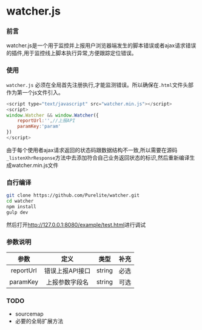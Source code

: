 # watcher.js

### 前言
watcher.js是一个用于监控并上报用户浏览器端发生的脚本错误或者ajax请求错误的插件,用于监控线上脚本执行异常,方便跟踪定位错误。
### 使用

`watcher.js`  必须在全局首先注册执行,才能监测错误。所以确保在`.html`文件头部作为第一个js文件引入。

```javascript
<script type="text/javascript" src="watcher.min.js"></script>
<script>
window.Watcher && window.Watcher({
    reportUrl:'',//上报API
    paramKey:'param'
})
</script>
```
由于每个使用者ajax请求返回的状态码跟数据结构不一致,所以需要在源码`_listenXhrResponse`方法中去添加符合自己业务返回状态的标识,然后重新编译生成watcher.min.js文件

### 自行编译
```bash
git clone https://github.com/Purelite/watcher.git
cd watcher
npm install
gulp dev
```
然后打开<http://127.0.0.1:8080/example/test.html>进行调试
### 参数说明

|    参数      |        定义    |    类型    |  补充  |
|:-----------:|:-------------:|:----------:|:----------:|
|    reportUrl|       错误上报API接口     |      string     |   必选       |
|    paramKey |      上报参数字段名     |      string     |      可选    |

### TODO
* sourcemap
* 必要的全局扩展方法






